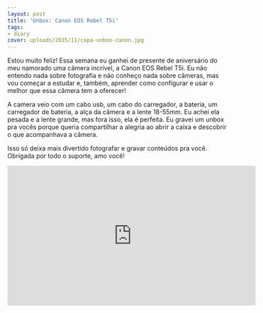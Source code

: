 ```yaml
---
layout: post
title: 'Unbox: Canon EOS Rebel T5i'
tags:
- diary
cover: uploads/2015/11/capa-unbox-canon.jpg
---
```


Estou muito feliz! Essa semana eu ganhei de presente de aniversário do meu namorado uma câmera incrível, a Canon EOS Rebel T5i. Eu não entendo nada sobre fotografia e não conheço nada sobre câmeras, mas vou começar a estudar e, também, aprender como configurar e usar o melhor que essa câmera tem a oferecer!

A camera veio com um cabo usb, um cabo do carregador, a bateria, um carregador de bateria, a alça da câmera e a lente 18-55mm. Eu achei ela pesada e a lente grande, mas fora isso, ela é perfeita. Eu gravei um unbox pra vocês porque queria compartilhar a alegria ao abrir a caixa e descobrir o que acompanhava a câmera.

Isso só deixa mais divertido fotografar e gravar conteúdos pra você. Obrigada por todo o suporte, amo você!

<iframe width="560" height="315" src="https://www.youtube.com/embed/8K5aoLqXe9M" frameborder="0" allowfullscreen></iframe>
